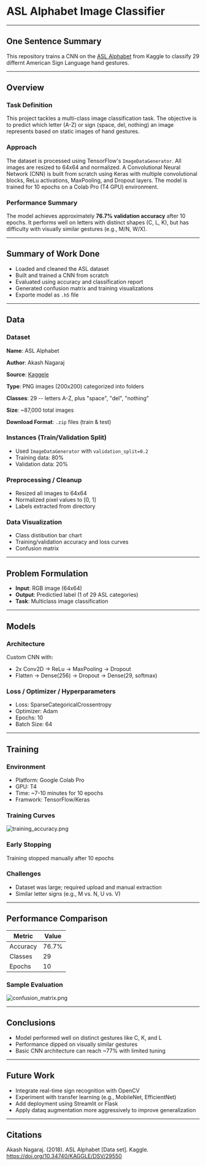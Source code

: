 # ASL Alphabet Image Classifier

---

## One Sentence Summary

This repository trains a CNN on the [ASL Alphabet](https://www.kaggle.com/datasets/grassknoted/asl-alphabet?select=asl_alphabet_train) from Kaggle to classify 29 differnt American Sign Language hand gestures.

---

## Overview

### Task Definition

This project tackles a multi-class image classification task. The objective is to predict which letter (A-Z) or sign (space, del, nothing) an image represents based on static images of hand gestures.

### Approach

The dataset is processed using TensorFlow's `ImageDataGenerator`. All images are resized to 64x64 and normalized. A Convolutional Neural Network (CNN) is built from scratch using Keras with multiple convolutional blocks, ReLu activations, MaxPooling, and Dropout layers. The model is trained for 10 epochs on a Colab Pro (T4 GPU) environment.

### Performance Summary

The model achieves approximately **76.7% validation accuracy** after 10 epochs. It performs well on letters with distinct shapes (C, L, K), but has difficulty with visually similar gestures (e.g., M/N, W/X).

---

## Summary of Work Done

- Loaded and cleaned the ASL dataset
- Built and trained a CNN from scratch
- Evaluated using accuracy and classification report
- Generated confusion matrix and training visualizations
- Exporte model as `.h5` file

---

## Data 

### Dataset

**Name**: ASL Alphabet

**Author**: Akash Nagaraj

**Source**: [Kaggele](https://www.kaggle.com/datasets/grassknoted/asl-alphabet?select=asl_alphabet_train)

**Type**: PNG images (200x200) categorized into folders

**Classes**: 29 -- letters A-Z, plus "space", "del", "nothing"

**Size**: ~87,000 total images

**Download Format**: `.zip` files (train & test)

### Instances (Train/Validation Split)

- Used `ImageDataGenerator` with `validation_split=0.2`
- Training data: 80%
- Validation data: 20%

### Preprocessing / Cleanup

- Resized all images to 64x64
- Normalized pixel values to [0, 1]
- Labels extracted from directory

### Data Visualization

- Class distibution bar chart
- Training/validation accuracy and loss curves
- Confusion matrix

---

## Problem Formulation 

- **Input**: RGB image (64x64)
- **Output**: Predictied label (1 of 29 ASL categories)
- **Task**: Multiclass image classification

---

## Models

### Architecture

Custom CNN with: 
- 2x Conv2D -> ReLu -> MaxPooling -> Dropout
- Flatten -> Dense(256) -> Dropout -> Dense(29, softmax)

### Loss / Optimizer / Hyperparameters

- Loss: SparseCategoricalCrossentropy
- Optimizer: Adam
- Epochs: 10
- Batch Size: 64

---

## Training 

### Environment

- Platform: Google Colab Pro
- GPU: T4
- Time: ~7-10 minutes for 10 epochs
- Framwork: TensorFlow/Keras

### Training Curves

![training_accuracy.png](images/training_accuracy.png)

### Early Stopping 

Training stopped manually after 10 epochs

### Challenges

- Dataset was large; required upload and manual extraction
- Similar letter signs (e.g., M vs. N, U vs. V)

---

## Performance Comparison

| Metric     | Value     |
|------------|-----------|
| Accuracy   | 76.7%     |
| Classes    | 29        |
| Epochs     | 10        |

### Sample Evaluation

![confusion_matrix.png](images/confusion_matrix.png)

---

## Conclusions

- Model performed well on distinct gestures like C, K, and L
- Performance dipped on visually similar gestures
- Basic CNN architecture can reach ~77% with limited tuning

---

## Future Work

- Integrate real-time sign recognition with OpenCV
- Experiment with transfer learning (e.g., MobileNet, EfficientNet)
- Add deployment using Streamlit or Flask
- Apply dataq augmentation more aggressively to improve generalization

---

## Citations

Akash Nagaraj. (2018). ASL Alphabet [Data set]. Kaggle. https://doi.org/10.34740/KAGGLE/DSV/29550
